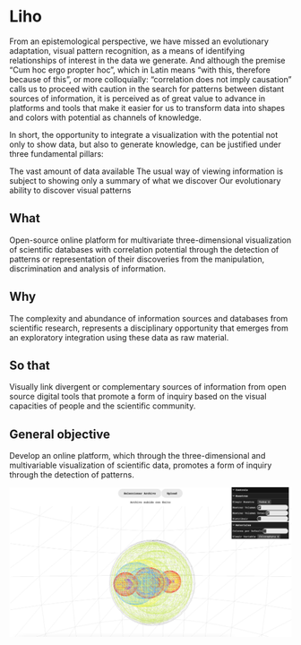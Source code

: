 # Liho

From an epistemological perspective, we have missed an evolutionary adaptation, visual pattern recognition, as a means of identifying relationships of interest in the data we generate. And although the premise “Cum hoc ergo propter hoc”, which in Latin means “with this, therefore because of this”, or more colloquially: “correlation does not imply causation” calls us to proceed with caution in the search for patterns between distant sources of information, it is perceived as of great value to advance in platforms and tools that make it easier for us to transform data into shapes and colors with potential as channels of knowledge.

In short, the opportunity to integrate a visualization with the potential not only to show data, but also to generate knowledge, can be justified under three fundamental pillars:

The vast amount of data available The usual way of viewing information is subject to showing only a summary of what we discover Our evolutionary ability to discover visual patterns

## What
Open-source online platform for multivariate three-dimensional visualization of scientific databases with correlation potential through the detection of patterns or representation of their discoveries from the manipulation, discrimination and analysis of information.

## Why
The complexity and abundance of information sources and databases from scientific research, represents a disciplinary opportunity that emerges from an exploratory integration using these data as raw material.

## So that
Visually link divergent or complementary sources of information from open source digital tools that promote a form of inquiry based on the visual capacities of people and the scientific community.

## General objective
Develop an online platform, which through the three-dimensional and multivariable visualization of scientific data, promotes a form of inquiry through the detection of patterns.

![Alt text](https://github.com/elisahonorato/liho/blob/master/mediafiles/assets/diagram.png)
